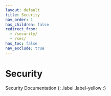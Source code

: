 ```yaml
---
layout: default
title: Security
nav_order: 1
has_children: false
redirect_from:
  - /security/
  - /sec/
has_toc: false
nav_exclude: true
---
```


# Security
Security Documentation
{: .label .label-yellow :}

